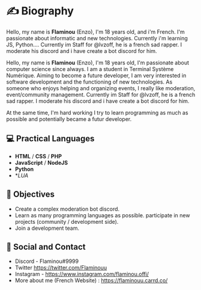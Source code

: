 # ✍ Biography

Hello, my name is **Flaminou** (Enzo), I'm 18 years old, and i'm French. I'm passionate about informatic and new technologies. Currently i'm learning JS, Python....
Currently im Staff for @lvzoff, he is a french sad rapper. I moderate his discord and i have create a bot discord for him.

Hello, my name is **Flaminou** (Enzo), I'm 18 years old, I'm passionate about computer science since always. I am a student in Terminal Système Numérique.
Aiming to become a future developer, I am very interested in software development and the functioning of new technologies.
As someone who enjoys helping and organizing events, I really like moderation, event/community management.
Currently im Staff for @lvzoff, he is a french sad rapper. I moderate his discord and i have create a bot discord for him.

At the same time, I'm hard working I try to learn programming as much as possible and potentially became a futur developer.

## 💻  Practical Languages
- **HTML** / **CSS** / **PHP**
- **JavaScript** / **NodeJS**
- **Python**
- **LUA*

## 🎯 Objectives

- Create a complex moderation bot discord.
- Learn as many programming languages as possible.
participate in new projects (community / development side).
- Join a development team.

## 👥 Social and Contact
 - Discord - Flaminou#9999
 - Twitter https://twitter.com/Flaminouu
 - Instagram - https://www.instagram.com/flaminou.offi/
- More about me (French Website) : https://flaminouu.carrd.co/
 
